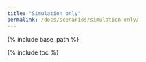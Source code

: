 ```yaml
---
title: "Simulation only"
permalink: /docs/scenarios/simulation-only/
---
```


{% include base_path %}

{% include toc %}
